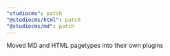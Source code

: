 ```yaml
---
"studiocms": patch
"@studiocms/html": patch
"@studiocms/md": patch
---
```


Moved MD and HTML pagetypes into their own plugins
